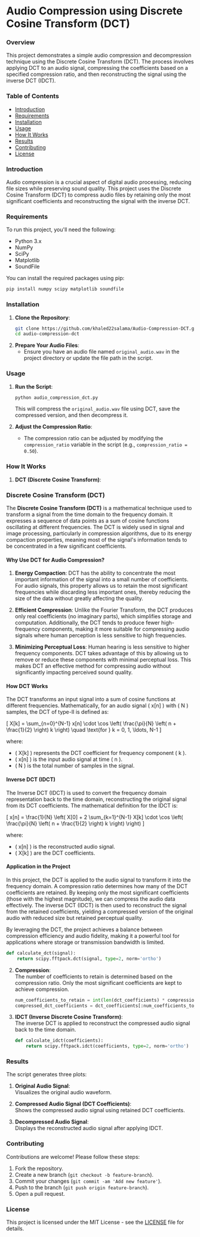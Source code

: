 
# Audio Compression using Discrete Cosine Transform (DCT)

### Overview

This project demonstrates a simple audio compression and decompression technique using the Discrete Cosine Transform (DCT). The process involves applying DCT to an audio signal, compressing the coefficients based on a specified compression ratio, and then reconstructing the signal using the inverse DCT (IDCT).

### Table of Contents

- [Introduction](#introduction)
- [Requirements](#requirements)
- [Installation](#installation)
- [Usage](#usage)
- [How It Works](#how-it-works)
- [Results](#results)
- [Contributing](#contributing)
- [License](#license)

### Introduction

Audio compression is a crucial aspect of digital audio processing, reducing file sizes while preserving sound quality. This project uses the Discrete Cosine Transform (DCT) to compress audio files by retaining only the most significant coefficients and reconstructing the signal with the inverse DCT. 

### Requirements

To run this project, you'll need the following:

- Python 3.x
- NumPy
- SciPy
- Matplotlib
- SoundFile

You can install the required packages using pip:

```bash
pip install numpy scipy matplotlib soundfile
```

### Installation

1. **Clone the Repository**:
   ```bash
   git clone https://github.com/khaled22salama/Audio-Compression-DCT.git
   cd audio-compression-dct
   ```
2. **Prepare Your Audio Files**:
   - Ensure you have an audio file named `original_audio.wav` in the project directory or update the file path in the script.

### Usage

1. **Run the Script**:
   ```bash
   python audio_compression_dct.py
   ```
   This will compress the `original_audio.wav` file using DCT, save the compressed version, and then decompress it.

2. **Adjust the Compression Ratio**:
   - The compression ratio can be adjusted by modifying the `compression_ratio` variable in the script (e.g., `compression_ratio = 0.50`).

### How It Works

1. **DCT (Discrete Cosine Transform)**:  
### Discrete Cosine Transform (DCT)

The **Discrete Cosine Transform (DCT)** is a mathematical technique used to transform a signal from the time domain to the frequency domain. It expresses a sequence of data points as a sum of cosine functions oscillating at different frequencies. The DCT is widely used in signal and image processing, particularly in compression algorithms, due to its energy compaction properties, meaning most of the signal's information tends to be concentrated in a few significant coefficients.

#### Why Use DCT for Audio Compression?

1. **Energy Compaction**: DCT has the ability to concentrate the most important information of the signal into a small number of coefficients. For audio signals, this property allows us to retain the most significant frequencies while discarding less important ones, thereby reducing the size of the data without greatly affecting the quality.
  
2. **Efficient Compression**: Unlike the Fourier Transform, the DCT produces only real coefficients (no imaginary parts), which simplifies storage and computation. Additionally, the DCT tends to produce fewer high-frequency components, making it more suitable for compressing audio signals where human perception is less sensitive to high frequencies.

3. **Minimizing Perceptual Loss**: Human hearing is less sensitive to higher frequency components. DCT takes advantage of this by allowing us to remove or reduce these components with minimal perceptual loss. This makes DCT an effective method for compressing audio without significantly impacting perceived sound quality.

#### How DCT Works

The DCT transforms an input signal into a sum of cosine functions at different frequencies. Mathematically, for an audio signal \( x[n] \) with \( N \) samples, the DCT of type-II is defined as:

\[
X[k] = \sum_{n=0}^{N-1} x[n] \cdot \cos \left( \frac{\pi}{N} \left( n + \frac{1}{2} \right) k \right) \quad \text{for } k = 0, 1, \ldots, N-1
\]

where:

- \( X[k] \) represents the DCT coefficient for frequency component \( k \).
- \( x[n] \) is the input audio signal at time \( n \).
- \( N \) is the total number of samples in the signal.

#### Inverse DCT (IDCT)

The Inverse DCT (IDCT) is used to convert the frequency domain representation back to the time domain, reconstructing the original signal from its DCT coefficients. The mathematical definition for the IDCT is:

\[
x[n] = \frac{1}{N} \left( X[0] + 2 \sum_{k=1}^{N-1} X[k] \cdot \cos \left( \frac{\pi}{N} \left( n + \frac{1}{2} \right) k \right) \right)
\]

where:

- \( x[n] \) is the reconstructed audio signal.
- \( X[k] \) are the DCT coefficients.

#### Application in the Project

In this project, the DCT is applied to the audio signal to transform it into the frequency domain. A compression ratio determines how many of the DCT coefficients are retained. By keeping only the most significant coefficients (those with the highest magnitude), we can compress the audio data effectively. The inverse DCT (IDCT) is then used to reconstruct the signal from the retained coefficients, yielding a compressed version of the original audio with reduced size but retained perceptual quality.

By leveraging the DCT, the project achieves a balance between compression efficiency and audio fidelity, making it a powerful tool for applications where storage or transmission bandwidth is limited.
   ```python
   def calculate_dct(signal):
       return scipy.fftpack.dct(signal, type=2, norm='ortho')
   ```

2. **Compression**:  
   The number of coefficients to retain is determined based on the compression ratio. Only the most significant coefficients are kept to achieve compression.

   ```python
   num_coefficients_to_retain = int(len(dct_coefficients) * compression_ratio)
   compressed_dct_coefficients = dct_coefficients[:num_coefficients_to_retain]
   ```

3. **IDCT (Inverse Discrete Cosine Transform)**:  
   The inverse DCT is applied to reconstruct the compressed audio signal back to the time domain.

   ```python
   def calculate_idct(coefficients):
       return scipy.fftpack.idct(coefficients, type=2, norm='ortho')
   ```

### Results

The script generates three plots:

1. **Original Audio Signal**:  
   Visualizes the original audio waveform.

2. **Compressed Audio Signal (DCT Coefficients)**:  
   Shows the compressed audio signal using retained DCT coefficients.

3. **Decompressed Audio Signal**:  
   Displays the reconstructed audio signal after applying IDCT.

### Contributing

Contributions are welcome! Please follow these steps:

1. Fork the repository.
2. Create a new branch (`git checkout -b feature-branch`).
3. Commit your changes (`git commit -am 'Add new feature'`).
4. Push to the branch (`git push origin feature-branch`).
5. Open a pull request.

### License

This project is licensed under the MIT License - see the [LICENSE](LICENSE) file for details.

